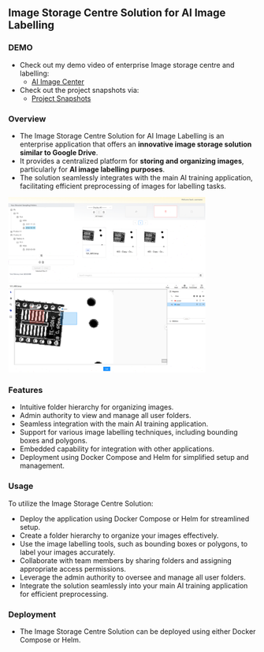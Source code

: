 ## Image Storage Centre Solution for AI Image Labelling

### DEMO

- Check out my demo video of enterprise Image storage centre and labelling:
  - [AI Image Center](https://www.youtube.com/watch?v=WPQIDdTpDag&feature=youtu.be)
- Check out the project snapshots via:
  - [Project Snapshots](https://www.behance.net/gallery/174480421/AI-Image-Centre-Solution)

### Overview

- The Image Storage Centre Solution for AI Image Labelling is an enterprise application that offers an **innovative image storage solution similar to Google Drive**.
- It provides a centralized platform for **storing and organizing images**, particularly for **AI image labelling purposes**.
- The solution seamlessly integrates with the main AI training application, facilitating efficient preprocessing of images for labelling tasks.

<img src="ai_image_center_demo1.png" alt="Alt Text" width="400" height="auto">
<img src="ai_image_center_demo2.png" alt="Alt Text" width="400" height="auto">

### Features

- Intuitive folder hierarchy for organizing images.
- Admin authority to view and manage all user folders.
- Seamless integration with the main AI training application.
- Support for various image labelling techniques, including bounding boxes and polygons.
- Embedded capability for integration with other applications.
- Deployment using Docker Compose and Helm for simplified setup and management.

### Usage

To utilize the Image Storage Centre Solution:

- Deploy the application using Docker Compose or Helm for streamlined setup.
- Create a folder hierarchy to organize your images effectively.
- Use the image labelling tools, such as bounding boxes or polygons, to label your images accurately.
- Collaborate with team members by sharing folders and assigning appropriate access permissions.
- Leverage the admin authority to oversee and manage all user folders.
- Integrate the solution seamlessly into your main AI training application for efficient preprocessing.

### Deployment

- The Image Storage Centre Solution can be deployed using either Docker Compose or Helm.
